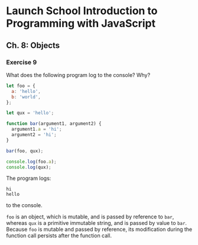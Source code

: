 # Launch School Introduction to Programming with JavaScript

## Ch. 8: Objects

### Exercise 9

What does the following program log to the console? Why?
```js
let foo = {
  a: 'hello',
  b: 'world',
};

let qux = 'hello';

function bar(argument1, argument2) {
  argument1.a = 'hi';
  argument2 = 'hi';
}

bar(foo, qux);

console.log(foo.a);
console.log(qux);
```

The program logs:
```
hi
hello
```
to the console.

`foo` is an object, which is mutable, and is passed by reference to `bar`,
whereas `qux` is a primitive immutable string, and is passed by value to `bar`.
Because `foo` is mutable and passed by reference, its modification during the
function call persists after the function call.